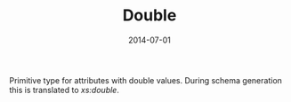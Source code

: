 ﻿---
title: Double
toc: false
type: specs
date: "2014-07-01"
draft: false
specification: VEC
version: 1.1.1
documentType: "Recommendation"
elementType: Class
classes:
  - Double
menu_name: vec-1.1.1
---
<p> Primitive type for attributes with double values. During schema generation this is translated to <i>xs:double</i>.      </p>